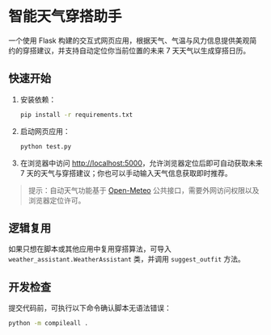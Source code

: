 # 智能天气穿搭助手

一个使用 Flask 构建的交互式网页应用，根据天气、气温与风力信息提供美观简约的穿搭建议，并支持自动定位你当前位置的未来 7 天天气以生成穿搭日历。

## 快速开始

1. 安装依赖：
   ```bash
   pip install -r requirements.txt
   ```
2. 启动网页应用：
   ```bash
   python test.py
   ```
3. 在浏览器中访问 [http://localhost:5000](http://localhost:5000)，允许浏览器定位后即可自动获取未来 7 天的天气与穿搭建议；你也可以手动输入天气信息获取即时推荐。

> 提示：自动天气功能基于 [Open-Meteo](https://open-meteo.com/) 公共接口，需要外网访问权限以及浏览器定位许可。

## 逻辑复用

如果只想在脚本或其他应用中复用穿搭算法，可导入 `weather_assistant.WeatherAssistant` 类，并调用 `suggest_outfit` 方法。

## 开发检查

提交代码前，可执行以下命令确认脚本无语法错误：
```bash
python -m compileall .
```
